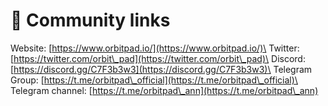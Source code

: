 # 🔗 Community links

Website: [https://www.orbitpad.io/](https://www.orbitpad.io/)\
Twitter:  [https://twitter.com/orbit\_pad](https://twitter.com/orbit\_pad)\
Discord: [https://discord.gg/C7F3b3w3](https://discord.gg/C7F3b3w3)\
Telegram Group: [https://t.me/orbitpad\_official](https://t.me/orbitpad\_official)\
Telegram channel: [https://t.me/orbitpad\_ann](https://t.me/orbitpad\_ann)
